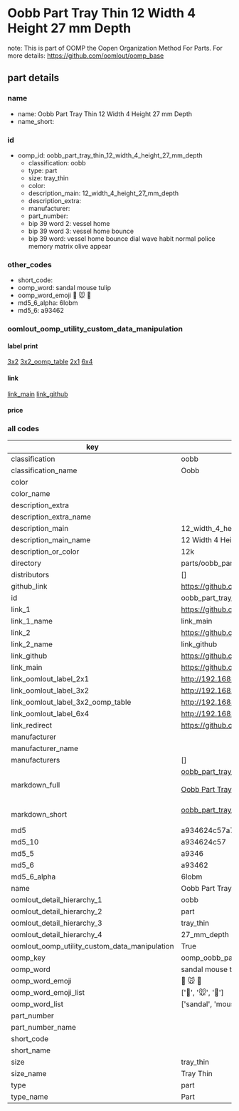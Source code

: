 # Oobb Part Tray Thin 12 Width 4 Height 27 mm Depth  

note: This is part of OOMP the Oopen Organization Method For Parts. For more details: https://github.com/oomlout/oomp_base

##  part details
  







### name
* name: Oobb Part Tray Thin 12 Width 4 Height 27 mm Depth
* name_short: 
### id
* oomp_id: oobb_part_tray_thin_12_width_4_height_27_mm_depth
  * classification: oobb
  * type: part
  * size: tray_thin
  * color: 
  * description_main: 12_width_4_height_27_mm_depth
  * description_extra: 
  * manufacturer: 
  * part_number: 
  * bip 39 word 2: vessel home
  * bip 39 word 3: vessel home bounce
  * bip 39 word: vessel home bounce dial wave habit normal police memory matrix olive appear

### other_codes
* short_code: 
* oomp_word: sandal mouse tulip
* oomp_word_emoji :sandal: :mouse: :tulip:
* md5_6_alpha: 6lobm
* md5_6: a93462






### oomlout_oomp_utility_custom_data_manipulation
#### label print
[3x2](http://192.168.1.245:1112/?label=oomp%206lobm)
[3x2_oomp_table](http://192.168.1.108:1112/?label=oomp%206lobm)
[2x1](http://192.168.1.242:1112/?label=oomp%206lobm)
[6x4](http://192.168.1.55:1112/?label=oomp%206lobm)    

#### link

[link_main](https://github.com/oomlout/oomlout_oomp_version_1_messy/tree/main/parts/oobb_part_tray_thin_12_width_4_height_27_mm_depth) [link_github](https://github.com/oomlout/oomlout_oomp_version_1_messy/tree/main/parts/oobb_part_tray_thin_12_width_4_height_27_mm_depth)                             

#### price







### all codes 
| key | value |  
| --- | --- |  
| classification | oobb |  
| classification_name | Oobb |  
| color |  |  
| color_name |  |  
| description_extra |  |  
| description_extra_name |  |  
| description_main | 12_width_4_height_27_mm_depth |  
| description_main_name | 12 Width 4 Height 27 mm Depth |  
| description_or_color | 12k |  
| directory | parts/oobb_part_tray_thin_12_width_4_height_27_mm_depth |  
| distributors | [] |  
| github_link | https://github.com/oomlout/oomlout_oomp_part_src/tree/main/parts/oobb_part_tray_thin_12_width_4_height_27_mm_depth |  
| id | oobb_part_tray_thin_12_width_4_height_27_mm_depth |  
| link_1 | https://github.com/oomlout/oomlout_oomp_version_1_messy/tree/main/parts/oobb_part_tray_thin_12_width_4_height_27_mm_depth |  
| link_1_name | link_main |  
| link_2 | https://github.com/oomlout/oomlout_oomp_version_1_messy/tree/main/parts/oobb_part_tray_thin_12_width_4_height_27_mm_depth |  
| link_2_name | link_github |  
| link_github | https://github.com/oomlout/oomlout_oomp_version_1_messy/tree/main/parts/oobb_part_tray_thin_12_width_4_height_27_mm_depth |  
| link_main | https://github.com/oomlout/oomlout_oomp_version_1_messy/tree/main/parts/oobb_part_tray_thin_12_width_4_height_27_mm_depth |  
| link_oomlout_label_2x1 | http://192.168.1.242:1112/?label=oomp%206lobm |  
| link_oomlout_label_3x2 | http://192.168.1.245:1112/?label=oomp%206lobm |  
| link_oomlout_label_3x2_oomp_table | http://192.168.1.108:1112/?label=oomp%206lobm |  
| link_oomlout_label_6x4 | http://192.168.1.55:1112/?label=oomp%206lobm |  
| link_redirect | https://github.com/oomlout/oomlout_oomp_version_1_messy/tree/main/parts/oobb_part_tray_thin_12_width_4_height_27_mm_depth |  
| manufacturer |  |  
| manufacturer_name |  |  
| manufacturers | [] |  
| markdown_full | [oobb_part_tray_thin_12_width_4_height_27_mm_depth](none)<br>[](none)<br>[Oobb Part Tray Thin 12 Width 4 Height 27 Mm Depth](none)<br><br> |  
| markdown_short | [oobb_part_tray_thin_12_width_4_height_27_mm_depth](none)<br><br> |  
| md5 | a934624c57a7b2c5a0fbf3d034db4798 |  
| md5_10 | a934624c57 |  
| md5_5 | a9346 |  
| md5_6 | a93462 |  
| md5_6_alpha | 6lobm |  
| name | Oobb Part Tray Thin 12 Width 4 Height 27 mm Depth |  
| oomlout_detail_hierarchy_1 | oobb |  
| oomlout_detail_hierarchy_2 | part |  
| oomlout_detail_hierarchy_3 | tray_thin |  
| oomlout_detail_hierarchy_4 | 27_mm_depth |  
| oomlout_oomp_utility_custom_data_manipulation | True |  
| oomp_key | oomp_oobb_part_tray_thin_12_width_4_height_27_mm_depth |  
| oomp_word | sandal mouse tulip |  
| oomp_word_emoji | :sandal: :mouse: :tulip: |  
| oomp_word_emoji_list | [':sandal:', ':mouse:', ':tulip:'] |  
| oomp_word_list | ['sandal', 'mouse', 'tulip'] |  
| part_number |  |  
| part_number_name |  |  
| short_code |  |  
| short_name |  |  
| size | tray_thin |  
| size_name | Tray Thin |  
| type | part |  
| type_name | Part |  
